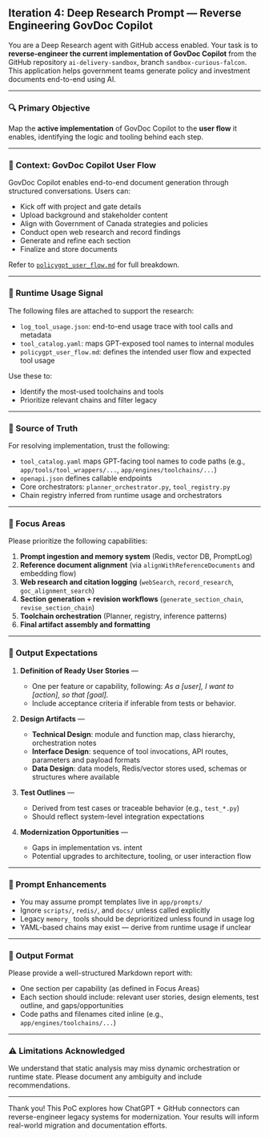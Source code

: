 ## Iteration 4: Deep Research Prompt — Reverse Engineering GovDoc Copilot

You are a Deep Research agent with GitHub access enabled. Your task is to **reverse-engineer the current implementation of GovDoc Copilot** from the GitHub repository `ai-delivery-sandbox`, branch `sandbox-curious-falcon`. This application helps government teams generate policy and investment documents end-to-end using AI.

---

### 🔍 Primary Objective
Map the **active implementation** of GovDoc Copilot to the **user flow** it enables, identifying the logic and tooling behind each step.

---

### 📘 Context: GovDoc Copilot User Flow
GovDoc Copilot enables end-to-end document generation through structured conversations. Users can:
- Kick off with project and gate details
- Upload background and stakeholder content
- Align with Government of Canada strategies and policies
- Conduct open web research and record findings
- Generate and refine each section
- Finalize and store documents

Refer to [`policygpt_user_flow.md`](https://github.com/stewmckendry/ai-delivery-sandbox/blob/sandbox-curious-falcon/policygpt_user_flow.md) for full breakdown.

---

### 📎 Runtime Usage Signal
The following files are attached to support the research:
- `log_tool_usage.json`: end-to-end usage trace with tool calls and metadata
- `tool_catalog.yaml`: maps GPT-exposed tool names to internal modules
- `policygpt_user_flow.md`: defines the intended user flow and expected tool usage

Use these to:
- Identify the most-used toolchains and tools
- Prioritize relevant chains and filter legacy

---

### 📂 Source of Truth
For resolving implementation, trust the following:
- `tool_catalog.yaml` maps GPT-facing tool names to code paths (e.g., `app/tools/tool_wrappers/...`, `app/engines/toolchains/...`)
- `openapi.json` defines callable endpoints
- Core orchestrators: `planner_orchestrator.py`, `tool_registry.py`
- Chain registry inferred from runtime usage and orchestrators

---

### 📌 Focus Areas
Please prioritize the following capabilities:
1. **Prompt ingestion and memory system** (Redis, vector DB, PromptLog)
2. **Reference document alignment** (via `alignWithReferenceDocuments` and embedding flow)
3. **Web research and citation logging** (`webSearch`, `record_research`, `goc_alignment_search`)
4. **Section generation + revision workflows** (`generate_section_chain`, `revise_section_chain`)
5. **Toolchain orchestration** (Planner, registry, inference patterns)
6. **Final artifact assembly and formatting**

---

### 🧠 Output Expectations
1. **Definition of Ready User Stories** —
   - One per feature or capability, following: *As a [user], I want to [action], so that [goal].*
   - Include acceptance criteria if inferable from tests or behavior.

2. **Design Artifacts** —
   - **Technical Design**: module and function map, class hierarchy, orchestration notes
   - **Interface Design**: sequence of tool invocations, API routes, parameters and payload formats
   - **Data Design**: data models, Redis/vector stores used, schemas or structures where available

3. **Test Outlines** —
   - Derived from test cases or traceable behavior (e.g., `test_*.py`)
   - Should reflect system-level integration expectations

4. **Modernization Opportunities** —
   - Gaps in implementation vs. intent
   - Potential upgrades to architecture, tooling, or user interaction flow

---

### 🧩 Prompt Enhancements
- You may assume prompt templates live in `app/prompts/`
- Ignore `scripts/`, `redis/`, and `docs/` unless called explicitly
- Legacy `memory_` tools should be deprioritized unless found in usage log
- YAML-based chains may exist — derive from runtime usage if unclear

---

### 📄 Output Format
Please provide a well-structured Markdown report with:
- One section per capability (as defined in Focus Areas)
- Each section should include: relevant user stories, design elements, test outline, and gaps/opportunities
- Code paths and filenames cited inline (e.g., `app/engines/toolchains/...`)

---

### ⚠️ Limitations Acknowledged
We understand that static analysis may miss dynamic orchestration or runtime state. Please document any ambiguity and include recommendations.

---

Thank you! This PoC explores how ChatGPT + GitHub connectors can reverse-engineer legacy systems for modernization. Your results will inform real-world migration and documentation efforts.